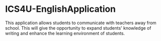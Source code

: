 # ICS4U-EnglishApplication
This application allows students to communicate with teachers away from school. This will give the opportunity to expand students' knowledge of writing and enhance the learning environment of students.


